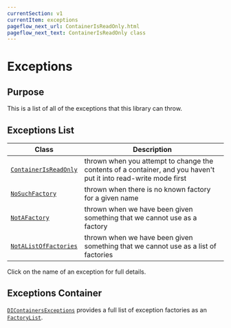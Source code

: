 ```yaml
---
currentSection: v1
currentItem: exceptions
pageflow_next_url: ContainerIsReadOnly.html
pageflow_next_text: ContainerIsReadOnly class
---
```


# Exceptions

## Purpose

This is a list of all of the exceptions that this library can throw.

## Exceptions List

Class | Description
------|------------
[`ContainerIsReadOnly`](ContainerIsReadOnly.html) | thrown when you attempt to change the contents of a container, and you haven't put it into read-write mode first
[`NoSuchFactory`](NoSuchFactory.html) | thrown when there is no known factory for a given name
[`NotAFactory`](NotAFactory.html) | thrown when we have been given something that we cannot use as a factory
[`NotAListOfFactories`](NotAListOfFactories.html) | thrown when we have been given something that we cannot use as a list of factories

Click on the name of an exception for full details.

## Exceptions Container

[`DIContainersExceptions`](DIContainersExceptions.html) provides a full list of exception factories as an [`FactoryList`](../Interfaces/FactoryList.html).
